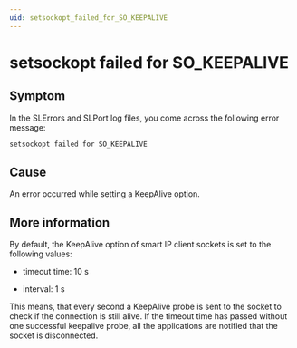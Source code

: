 ```yaml
---
uid: setsockopt_failed_for_SO_KEEPALIVE
---
```


# setsockopt failed for SO_KEEPALIVE

## Symptom

In the SLErrors and SLPort log files, you come across the following error message:

```txt
setsockopt failed for SO_KEEPALIVE
```

## Cause

An error occurred while setting a KeepAlive option.

## More information

By default, the KeepAlive option of smart IP client sockets is set to the following values:

- timeout time: 10 s

- interval: 1 s

This means, that every second a KeepAlive probe is sent to the socket to check if the connection is still alive. If the timeout time has passed without one successful keepalive probe, all the applications are notified that the socket is disconnected.
